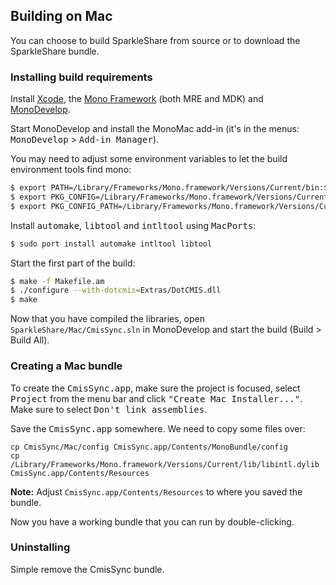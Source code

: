 ## Building on Mac

You can choose to build SparkleShare from source or to download the SparkleShare bundle.


### Installing build requirements

Install [Xcode](https://developer.apple.com/xcode/), the [Mono Framework](http://www.mono-project.com/) (both MRE and MDK) and [MonoDevelop](http://monodevelop.com/).

Start MonoDevelop and install the MonoMac add-in (it's in the menus: <tt>MonoDevelop</tt> > <tt>Add-in Manager</tt>).


You may need to adjust some environment variables to let the build environment tools find mono:
   
```bash
$ export PATH=/Library/Frameworks/Mono.framework/Versions/Current/bin:$PATH
$ export PKG_CONFIG=/Library/Frameworks/Mono.framework/Versions/Current/bin/pkg-config
$ export PKG_CONFIG_PATH=/Library/Frameworks/Mono.framework/Versions/Current/lib/pkgconfig
```

Install <tt>automake</tt>, <tt>libtool</tt> and <tt>intltool</tt> using <tt>MacPorts</tt>:

```bash
$ sudo port install automake intltool libtool
```

Start the first part of the build:

```bash
$ make -f Makefile.am
$ ./configure --with-dotcmis=Extras/DotCMIS.dll
$ make
```

Now that you have compiled the libraries, open `SparkleShare/Mac/CmisSync.sln` in
MonoDevelop and start the build (Build > Build All).


### Creating a Mac bundle

To create the <tt>CmisSync.app</tt>, make sure the project is focused, select <tt>Project</tt> from the menu bar 
and click <tt>"Create Mac Installer..."</tt>. Make sure to select <tt>Don't link assemblies</tt>. 

Save the <tt>CmisSync.app</tt> somewhere. We need to copy some files over:

```
cp CmisSync/Mac/config CmisSync.app/Contents/MonoBundle/config
cp /Library/Frameworks/Mono.framework/Versions/Current/lib/libintl.dylib CmisSync.app/Contents/Resources
```

**Note:** Adjust `CmisSync.app/Contents/Resources` to where you saved the bundle.

Now you have a working bundle that you can run by double-clicking.

### Uninstalling

Simple remove the CmisSync bundle.

